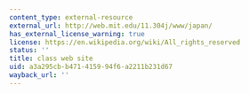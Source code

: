 ```yaml
---
content_type: external-resource
external_url: http://web.mit.edu/11.304j/www/japan/
has_external_license_warning: true
license: https://en.wikipedia.org/wiki/All_rights_reserved
status: ''
title: class web site
uid: a3a295cb-b471-4159-94f6-a2211b231d67
wayback_url: ''
---
```

